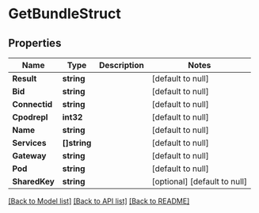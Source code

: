 # GetBundleStruct

## Properties
Name | Type | Description | Notes
------------ | ------------- | ------------- | -------------
**Result** | **string** |  | [default to null]
**Bid** | **string** |  | [default to null]
**Connectid** | **string** |  | [default to null]
**Cpodrepl** | **int32** |  | [default to null]
**Name** | **string** |  | [default to null]
**Services** | **[]string** |  | [default to null]
**Gateway** | **string** |  | [default to null]
**Pod** | **string** |  | [default to null]
**SharedKey** | **string** |  | [optional] [default to null]

[[Back to Model list]](../README.md#documentation-for-models) [[Back to API list]](../README.md#documentation-for-api-endpoints) [[Back to README]](../README.md)


